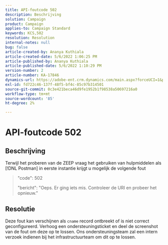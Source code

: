 ```yaml
---
title: API-foutcode 502
description: Beschrijving
solution: Campaign
product: Campaign
applies-to: Campaign Standard
keywords: KCS,502
resolution: Resolution
internal-notes: null
bug: false
article-created-by: Ananya Kuthiala
article-created-date: 5/6/2022 1:06:25 PM
article-published-by: Ananya Kuthiala
article-published-date: 5/6/2022 1:10:29 PM
version-number: 2
article-number: KA-17846
dynamics-url: https://adobe-ent.crm.dynamics.com/main.aspx?forceUCI=1&pagetype=entityrecord&etn=knowledgearticle&id=2a32a951-3dcd-ec11-a7b5-0022480b639b
exl-id: fd722c46-137f-48f5-bf4c-85c97b314501
source-git-commit: 0c3e421beca46d9fe1952b1f98538a50697216a0
workflow-type: tm+mt
source-wordcount: '85'
ht-degree: 2%

---
```


# API-foutcode 502

## Beschrijving


Terwijl het proberen van de ZEEP vraag het gebruiken van hulpmiddelen als [!DNL Postman] in eerste instantie krijgt u mogelijk de volgende fout




> &quot;code&quot;: 502
> 
> &quot;bericht&quot;: &quot;Oeps. Er ging iets mis. Controleer de URI en probeer het opnieuw.&quot;





## Resolutie


Deze fout kan verschijnen als `cname` record ontbreekt of is niet correct geconfigureerd. Verhoog een ondersteuningsticket en deel de screenshot van de fout om deze op te lossen. Ons ondersteuningsteam zal een intern verzoek indienen bij het infrastructuurteam om dit op te lossen.
